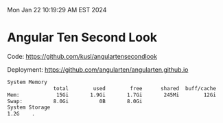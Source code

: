 Mon Jan 22 10:19:29 AM EST 2024

# Angular Ten Second Look

Code: https://github.com/kusl/angulartensecondlook

Deployment: https://github.com/angularten/angularten.github.io

```bash
System Memory
               total        used        free      shared  buff/cache   available
Mem:            15Gi       1.9Gi       1.7Gi       245Mi        12Gi        13Gi
Swap:          8.0Gi          0B       8.0Gi
System Storage
1.2G	.
```
```bash
